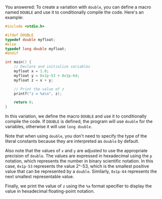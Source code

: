 
You answered:
To create a variation with `double`, you can define a macro named `DOUBLE` and use it to conditionally compile the code. Here's an example:

```c
#include <stdio.h>

#ifdef DOUBLE
typedef double myfloat;
#else
typedef long double myfloat;
#endif

int main() {
    // Declare and initialize variables
    myfloat x = 1.0;
    myfloat y = 0x1p-53 + 0x1p-64;
    myfloat z = x + y;

    // Print the value of z
    printf("z = %a\n", z);

    return 0;
} 
```

In this variation, we define the macro `DOUBLE` and use it to conditionally compile the code. If `DOUBLE` is defined, the program will use `double` for the variables, otherwise it will use `long double`.

Note that when using `double`, you don't need to specify the type of the literal constants because they are interpreted as `double` by default.

Also note that the values of `x` and `y` are adjusted to use the appropriate precision of `double`. The values are expressed in hexadecimal using the `p` notation, which represents the number in binary scientific notation. In this case, `0x1p-53` represents the value 2^-53, which is the smallest positive value that can be represented by a `double`. Similarly, `0x1p-64` represents the next smallest representable value.

Finally, we print the value of `z` using the `%a` format specifier to display the value in hexadecimal floating-point notation.
